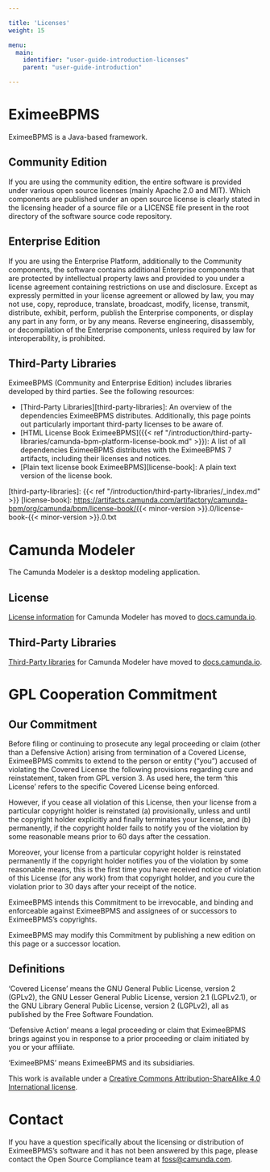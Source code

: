 ```yaml
---

title: 'Licenses'
weight: 15

menu:
  main:
    identifier: "user-guide-introduction-licenses"
    parent: "user-guide-introduction"

---
```



# EximeeBPMS 

EximeeBPMS is a Java-based framework.

## Community Edition

If you are using the community edition, the entire software is provided under various open source licenses (mainly Apache 2.0 and MIT). Which components are published under an open source license is clearly stated in the licensing header of a source file or a LICENSE file present in the root directory of the software source code repository.

## Enterprise Edition

If you are using the Enterprise Platform, additionally to the Community components, the software contains additional Enterprise components that are protected by intellectual property laws and provided to you under a license agreement containing restrictions on use and disclosure. Except as expressly permitted in your license agreement or allowed by law, you may not use, copy, reproduce, translate, broadcast, modify, license, transmit, distribute, exhibit, perform, publish the Enterprise components, or display any part in any form, or by any means. Reverse engineering, disassembly, or decompilation of the Enterprise components, unless required by law for interoperability, is prohibited.

## Third-Party Libraries

EximeeBPMS (Community and Enterprise Edition) includes libraries developed by third parties. See the following resources:

* [Third-Party Libraries][third-party-libraries]: An overview of the dependencies EximeeBPMS distributes. Additionally, this page points out particularly important third-party licenses to be aware of.
* [HTML License Book EximeeBPMS]({{< ref "/introduction/third-party-libraries/camunda-bpm-platform-license-book.md" >}}): A list of all dependencies EximeeBPMS distributes with the EximeeBPMS 7 artifacts, including their licenses and notices.
* [Plain text license book EximeeBPMS][license-book]: A plain text version of the license book.

[third-party-libraries]: {{< ref "/introduction/third-party-libraries/_index.md" >}}
[license-book]: https://artifacts.camunda.com/artifactory/camunda-bpm/org/camunda/bpm/license-book/{{< minor-version >}}.0/license-book-{{< minor-version >}}.0.txt


# Camunda Modeler

The Camunda Modeler is a desktop modeling application.

## License 

[License information](https://docs.camunda.io/docs/reference/licenses/#camunda-modeler) for Camunda Modeler has moved to [docs.camunda.io](https://docs.camunda.io/).

## Third-Party Libraries

[Third-Party libraries](https://docs.camunda.io/docs/reference/dependencies/) for Camunda Modeler have moved to [docs.camunda.io](https://docs.camunda.io/).

# GPL Cooperation Commitment

## Our Commitment

Before filing or continuing to prosecute any legal proceeding or claim (other than a Defensive Action) arising from termination of a Covered License, EximeeBPMS commits to extend to the person or entity (“you”) accused of violating the Covered License the following provisions regarding cure and reinstatement, taken from GPL version 3. As used here, the term ‘this License’ refers to the specific Covered License being enforced.

However, if you cease all violation of this License, then your license from a particular copyright holder is reinstated (a) provisionally, unless and until the copyright holder explicitly and finally terminates your license, and (b) permanently, if the copyright holder fails to notify you of the violation by some reasonable means prior to 60 days after the cessation.

Moreover, your license from a particular copyright holder is reinstated permanently if the copyright holder notifies you of the violation by some reasonable means, this is the first time you have received notice of violation of this License (for any work) from that copyright holder, and you cure the violation prior to 30 days after your receipt of the notice.

EximeeBPMS intends this Commitment to be irrevocable, and binding and enforceable against EximeeBPMS and assignees of or successors to EximeeBPMS’s copyrights.

EximeeBPMS may modify this Commitment by publishing a new edition on this page or a successor location.

## Definitions

‘Covered License’ means the GNU General Public License, version 2 (GPLv2), the GNU Lesser General Public License, version 2.1 (LGPLv2.1), or the GNU Library General Public License, version 2 (LGPLv2), all as published by the Free Software Foundation.

‘Defensive Action’ means a legal proceeding or claim that EximeeBPMS brings against you in response to a prior proceeding or claim initiated by you or your affiliate.

‘EximeeBPMS’ means EximeeBPMS and its subsidiaries.

This work is available under a [Creative Commons Attribution-ShareAlike 4.0 International license](https://creativecommons.org/licenses/by-sa/4.0/).

# Contact

If you have a question specifically about the licensing or distribution of EximeeBPMS’s software and it has not been answered by this page, please contact the Open Source Compliance team at [foss@camunda.com](mailto:foss@camunda.com).
